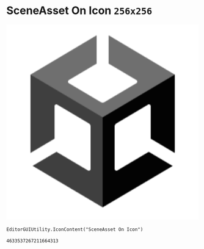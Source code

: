 # SceneAsset On Icon `256x256`
<img src="/img/SceneAsset%20On%20Icon.png" width=512 height=512>

``` CSharp
EditorGUIUtility.IconContent("SceneAsset On Icon")
```
```
4633537267211664313
```
